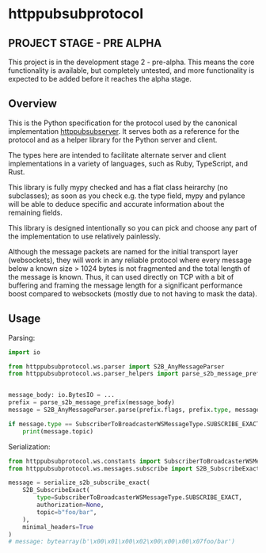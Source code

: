 # httppubsubprotocol

## PROJECT STAGE - PRE ALPHA

This project is in the development stage 2 - pre-alpha. This means the core functionality is
available, but completely untested, and more functionality is expected to be added before it
reaches the alpha stage.

## Overview

This is the Python specification for the protocol used by the canonical implementation
[httppubsubserver](https://github.com/Tjstretchalot/httppubsubserver). It serves both
as a reference for the protocol and as a helper library for the Python server and client.

The types here are intended to facilitate alternate server and client
implementations in a variety of languages, such as Ruby, TypeScript, and Rust.

This library is fully mypy checked and has a flat class heirarchy (no
subclasses); as soon as you check e.g. the type field, mypy and pylance will be
able to deduce specific and accurate information about the remaining fields.

This library is designed intentionally so you can pick and choose any part of the
implementation to use relatively painlessly.

Although the message packets are named for the initial transport layer (websockets),
they will work in any reliable protocol where every message below a known size > 1024 bytes is
not fragmented and the total length of the message is known. Thus, it can used directly
on TCP with a bit of buffering and framing the message length for a significant
performance boost compared to websockets (mostly due to not having to mask the data).

## Usage

Parsing:

```python
import io

from httppubsubprotocol.ws.parser import S2B_AnyMessageParser
from httppubsubprotocol.ws.parser_helpers import parse_s2b_message_prefix


message_body: io.BytesIO = ...
prefix = parse_s2b_message_prefix(message_body)
message = S2B_AnyMessageParser.parse(prefix.flags, prefix.type, message_body)

if message.type == SubscriberToBroadcasterWSMessageType.SUBSCRIBE_EXACT:
    print(message.topic)
```

Serialization:

```python
from httppubsubprotocol.ws.constants import SubscriberToBroadcasterWSMessageType
from httppubsubprotocol.ws.messages.subscribe import S2B_SubscribeExact, serialize_s2b_subscribe_exact

message = serialize_s2b_subscribe_exact(
    S2B_SubscribeExact(
        type=SubscriberToBroadcasterWSMessageType.SUBSCRIBE_EXACT,
        authorization=None,
        topic=b"foo/bar",
    ),
    minimal_headers=True
)
# message: bytearray(b'\x00\x01\x00\x02\x00\x00\x00\x07foo/bar')
```
